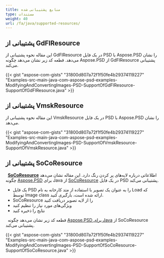 ```yaml
---
title: منابع پشتیبانی شده
type: مستندات
weight: 40
url: /fa/java/supported-resources/
---
```



## **پشتیبانی از GdFlResource**
این مقاله نحوه پشتیبانی از GdFlResource در یک فایل PSD با Aspose.PSD را نشان می‌دهد. قطعه کد زیر نشان می‌دهد چگونه Aspose.PSD از GdFlResource پشتیبانی می‌کند.

{{< gist "aspose-com-gists" "31800d807a72f1f50fe4b29374119227" "Examples-src-main-java-com-aspose-psd-examples-ModifyingAndConvertingImages-PSD-SupportOfGdFlResource-SupportOfGdFlResource.java" >}}
## **پشتیبانی از VmskResource**
این مقاله نحوه پشتیبانی از VmskResource در یک فایل PSD با Aspose.PSD را نشان می‌دهد.



{{< gist "aspose-com-gists" "31800d807a72f1f50fe4b29374119227" "Examples-src-main-java-com-aspose-psd-examples-ModifyingAndConvertingImages-PSD-SupportOfVmskResource-SupportOfVmskResource.java" >}}


## **پشتیبانی از SoCoResource**


` `[**SoCoResource**](https://reference.aspose.com/java/psd/com.aspose.psd.fileformats.psd.layers.layerresources/SoCoResource) اطلاعاتی درباره لایه‌های پر کردن رنگ دارد. این مقاله نشان می‌دهد چگونه [Aspose.PSD](https://products.aspose.com/psd) برای Java از [SoCoResource](https://reference.aspose.com/java/psd/com.aspose.psd.fileformats.psd.layers.layerresources/SoCoResource) در یک فایل PSD پشتیبانی می‌کند.



- یک فایل PSD را به عنوان یک تصویر با استفاده از متد کارخانه به نام Load که توسط Image class ارائه شده است، بارگیری کنید.
- SoCoResource را از لایه تصویر دریافت کنید
- ویژگی‌های مورد نیاز را تنظیم کنید
- نتایج را ذخیره کنید



` `قطعه کد زیر نشان می‌دهد چگونه [Aspose.PSD برای Java](https://products.aspose.com/psd/java) از SoCoResource پشتیبانی می‌کند.



{{< gist "aspose-com-gists" "31800d807a72f1f50fe4b29374119227" "Examples-src-main-java-com-aspose-psd-examples-ModifyingAndConvertingImages-PSD-SupportOfSoCoResource-SupportOfSoCoResource.java" >}}








